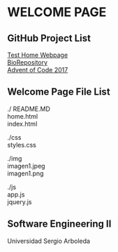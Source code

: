 WELCOME PAGE
==========

GitHub Project List
----
<a href="http://lbruges.github.io"> Test Home Webpage </a> <br>
<a href="https://github.com/lbruges/rbe"> BioRepository </a> <br>
<a href="https://github.com/lbruges/AoC"> Advent of Code 2017</a></br>

Welcome Page File List
----
./
README.MD <br>
home.html <br>
index.html <br>

./css<br>
styles.css

./img<br>
imagen1.jpeg <br>
imagen1.png <br>

./js <br>
app.js <br>
jquery.js <br>

Software Engineering II
----
Universidad Sergio Arboleda
